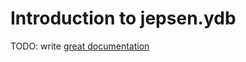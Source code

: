# Introduction to jepsen.ydb

TODO: write [great documentation](http://jacobian.org/writing/what-to-write/)

